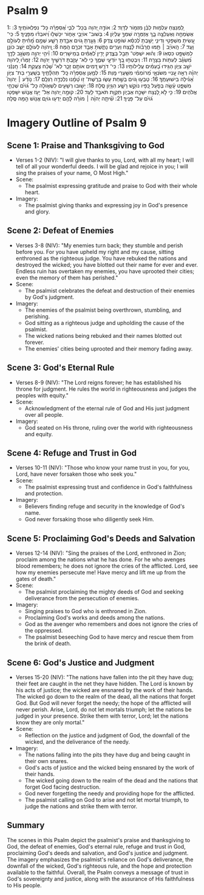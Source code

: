 # Psalm 9
1: לַ֭מְנַצֵּחַ עַלְמ֥וּת לַבֵּ֗ן מִזְמ֥וֹר לְדָוִֽד׃
2: אוֹדֶ֣ה יְ֭הוָה בְּכָל־ לִבִּ֑י אֲ֝סַפְּרָ֗ה כָּל־ נִפְלְאוֹתֶֽיךָ׃
3: אֶשְׂמְחָ֣ה וְאֶעֶלְצָ֣ה בָ֑ךְ אֲזַמְּרָ֖ה שִׁמְךָ֣ עֶלְיֽוֹן׃
4: בְּשׁוּב־ אוֹיְבַ֥י אָח֑וֹר יִכָּשְׁל֥וּ וְ֝יֹאבְד֗וּ מִפָּנֶֽיךָ׃
5: כִּֽי־ עָ֭שִׂיתָ מִשְׁפָּטִ֣י וְדִינִ֑י יָשַׁ֥בְתָּ לְ֝כִסֵּ֗א שׁוֹפֵ֥ט צֶֽדֶק׃
6: גָּעַ֣רְתָּ ג֭וֹיִם אִבַּ֣דְתָּ רָשָׁ֑ע שְׁמָ֥ם מָ֝חִ֗יתָ לְעוֹלָ֥ם וָעֶֽד׃
7: הָֽאוֹיֵ֨ב ׀ תַּ֥מּוּ חֳרָב֗וֹת לָ֫נֶ֥צַח וְעָרִ֥ים נָתַ֑שְׁתָּ אָבַ֖ד זִכְרָ֣ם הֵֽמָּה׃
8: וַֽ֭יהוָה לְעוֹלָ֣ם יֵשֵׁ֑ב כּוֹנֵ֖ן לַמִּשְׁפָּ֣ט כִּסְאֽוֹ׃
9: וְה֗וּא יִשְׁפֹּֽט־ תֵּבֵ֥ל בְּצֶ֑דֶק יָדִ֥ין לְ֝אֻמִּ֗ים בְּמֵישָׁרֽ͏ִים׃
10: וִ֘יהִ֤י יְהוָ֣ה מִשְׂגָּ֣ב לַדָּ֑ךְ מִ֝שְׂגָּ֗ב לְעִתּ֥וֹת בַּצָּרָֽה׃
11: וְיִבְטְח֣וּ בְ֭ךָ יוֹדְעֵ֣י שְׁמֶ֑ךָ כִּ֤י לֹֽא־ עָזַ֖בְתָּ דֹרְשֶׁ֣יךָ יְהוָֽה׃
12: זַמְּר֗וּ לַ֭יהוָה יֹשֵׁ֣ב צִיּ֑וֹן הַגִּ֥ידוּ בָ֝עַמִּ֗ים עֲלִֽילוֹתָֽיו׃
13: כִּֽי־ דֹרֵ֣שׁ דָּ֭מִים אוֹתָ֣ם זָכָ֑ר לֹֽא־ שָׁ֝כַ֗ח צַעֲקַ֥ת
14: חָֽנְנֵ֬נִי יְהוָ֗ה רְאֵ֣ה עָ֭נְיִי מִשֹּׂנְאָ֑י מְ֝רוֹמְמִ֗י מִשַּׁ֥עֲרֵי מָֽוֶת׃
15: לְמַ֥עַן אֲסַפְּרָ֗ה כָּֽל־ תְּהִלָּ֫תֶ֥יךָ בְּשַֽׁעֲרֵ֥י בַת־ צִיּ֑וֹן אָ֝גִ֗ילָה בִּישׁוּעָתֶֽךָ׃
16: טָבְע֣וּ ג֭וֹיִם בְּשַׁ֣חַת עָשׂ֑וּ בְּרֶֽשֶׁת־ ז֥וּ טָ֝מָ֗נוּ נִלְכְּדָ֥ה רַגְלָֽם׃
17: נ֤וֹדַ֨ע ׀ יְהוָה֮ מִשְׁפָּ֪ט עָ֫שָׂ֥ה בְּפֹ֣עַל כַּ֭פָּיו נוֹקֵ֣שׁ רָשָׁ֑ע הִגָּי֥וֹן סֶֽלָה׃
18: יָשׁ֣וּבוּ רְשָׁעִ֣ים לִשְׁא֑וֹלָה כָּל־ גּ֝וֹיִ֗ם שְׁכֵחֵ֥י אֱלֹהִֽים׃
19: כִּ֤י לֹ֣א לָ֭נֶצַח יִשָּׁכַ֣ח אֶבְי֑וֹן תִּקְוַ֥ת תֹּאבַ֥ד לָעַֽד׃
20: קוּמָ֣ה יְ֭הוָה אַל־ יָעֹ֣ז אֱנ֑וֹשׁ יִשָּׁפְט֥וּ ג֝וֹיִ֗ם עַל־ פָּנֶֽיךָ׃
21: שִׁ֘יתָ֤ה יְהוָ֨ה ׀ מוֹרָ֗ה לָ֫הֶ֥ם יֵדְע֥וּ גוֹיִ֑ם אֱנ֖וֹשׁ הֵ֣מָּה סֶּֽלָה׃

# Imagery Outline of Psalm 9

## Scene 1: Praise and Thanksgiving to God
- Verses 1-2 (NIV): "I will give thanks to you, Lord, with all my heart;  I will tell of all your wonderful deeds. I will be glad and rejoice in you; I will sing the praises of your name, O Most High."
- Scene:
  - The psalmist expressing gratitude and praise to God with their whole heart.
- Imagery:
  - The psalmist giving thanks and expressing joy in God's presence and glory.

## Scene 2: Defeat of Enemies
- Verses 3-8 (NIV): "My enemies turn back; they stumble and perish before you. For you have upheld my right and my cause, sitting enthroned as the righteous judge. You have rebuked the nations and destroyed the wicked; you have blotted out their name for ever and ever. Endless ruin has overtaken my enemies, you have uprooted their cities; even the memory of them has perished."
- Scene:
  - The psalmist celebrates the defeat and destruction of their enemies by God's judgment.
- Imagery:
  - The enemies of the psalmist being overthrown, stumbling, and perishing.
  - God sitting as a righteous judge and upholding the cause of the psalmist.
  - The wicked nations being rebuked and their names blotted out forever.
  - The enemies' cities being uprooted and their memory fading away.

## Scene 3: God's Eternal Rule
- Verses 8-9 (NIV): "The Lord reigns forever; he has established his throne for judgment. He rules the world in righteousness and judges the peoples with equity."
- Scene:
  - Acknowledgment of the eternal rule of God and His just judgment over all people.
- Imagery:
  - God seated on His throne, ruling over the world with righteousness and equity.

## Scene 4: Refuge and Trust in God
- Verses 10-11 (NIV): "Those who know your name trust in you, for you, Lord, have never forsaken those who seek you."
- Scene:
  - The psalmist expressing trust and confidence in God's faithfulness and protection.
- Imagery:
  - Believers finding refuge and security in the knowledge of God's name.
  - God never forsaking those who diligently seek Him.

## Scene 5: Proclaiming God's Deeds and Salvation
- Verses 12-14 (NIV): "Sing the praises of the Lord, enthroned in Zion; proclaim among the nations what he has done. For he who avenges blood remembers; he does not ignore the cries of the afflicted. Lord, see how my enemies persecute me! Have mercy and lift me up from the gates of death."
- Scene:
  - The psalmist proclaiming the mighty deeds of God and seeking deliverance from the persecution of enemies.
- Imagery:
  - Singing praises to God who is enthroned in Zion.
  - Proclaiming God's works and deeds among the nations.
  - God as the avenger who remembers and does not ignore the cries of the oppressed.
  - The psalmist beseeching God to have mercy and rescue them from the brink of death.

## Scene 6: God's Justice and Judgment
- Verses 15-20 (NIV): "The nations have fallen into the pit they have dug; their feet are caught in the net they have hidden. The Lord is known by his acts of justice; the wicked are ensnared by the work of their hands. The wicked go down to the realm of the dead, all the nations that forget God. But God will never forget the needy; the hope of the afflicted will never perish. Arise, Lord, do not let mortals triumph; let the nations be judged in your presence. Strike them with terror, Lord; let the nations know they are only mortal."
- Scene:
  - Reflection on the justice and judgment of God, the downfall of the wicked, and the deliverance of the needy.
- Imagery:
  - The nations falling into the pits they have dug and being caught in their own snares.
  - God's acts of justice and the wicked being ensnared by the work of their hands.
  - The wicked going down to the realm of the dead and the nations that forget God facing destruction.
  - God never forgetting the needy and providing hope for the afflicted.
  - The psalmist calling on God to arise and not let mortal triumph, to judge the nations and strike them with terror.

## Summary

The scenes in this Psalm depict the psalmist's praise and thanksgiving to God, the defeat of enemies, God's eternal rule, refuge and trust in God, proclaiming God's deeds and salvation, and God's justice and judgment. The imagery emphasizes the psalmist's reliance on God's deliverance, the downfall of the wicked, God's righteous rule, and the hope and protection available to the faithful. Overall, the Psalm conveys a message of trust in God's sovereignty and justice, along with the assurance of His faithfulness to His people.